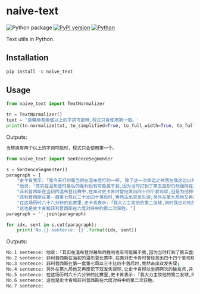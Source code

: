 # naive-text

![Python package](https://github.com/naivenlp/naive-text/workflows/Python%20package/badge.svg)
[![PyPI version](https://badge.fury.io/py/naive-text.svg)](https://badge.fury.io/py/naive-text)
[![Python](https://img.shields.io/pypi/pyversions/naive-text.svg?style=plastic)](https://badge.fury.io/py/naive-text)


Text utils in Python.


## Installation

```bash
pip install -U naive_text
```

## Usage

```python
from naive_text import TextNormalizer

tn = TextNormalizer()
text = '當轉換有兩個以上的字詞可能時,程式只會使用第一個。'
print(tn.normalize(txt, to_simplified=True, to_full_width=True, to_full_width_chars=[',']))

```
Outputs:

```bash
当转换有两个以上的字词可能时，程式只会使用第一个。
```

```python
from naive_text import SentenceSegmenter

s = SentenceSegmenter()
paragraph = [
    "史卡肯表示:「我今天打的和当初在温布登打的一样, 除了这一次幸运之神落在我这边以外。",
    "他说:「其实在温布登时最后的胜利也有可能属于我,因为当时打到了第五盘却仍然僵持在二十比十八的对峙。",
    "菲利普西斯在当初的温布登比赛中,在面对史卡肯时曾经发出四十四个爱司球,但是为他搏得「重炮手」美誉的发球,并没有在今天的球赛中助他一臂之力。",
    "菲利普西斯在第一盘第七局以三十比四十落后时,竟然击出双发失误;另外在第九局他又再度犯下双发失误球,让史卡肯得以坐拥两次的破发点,并且顺利赢得第一盘。",
    "在这场历时六十六分钟的比赛里,史卡肯表示:「我大力主攻他的第二发球,同时我也对他的第一发球施压,使我取得更多的机会。」",
    "这也是史卡肯和菲利普西斯在六度对峙中的第二次获胜。"]
paragraph = ''.join(paragraph)

for idx, sent in s.cut(paragraph):
    print('No.{} sentence: {}'.format(idx, sent))
```


Outputs:

```bash
No.1 sentence: 他说:「其实在温布登时最后的胜利也有可能属于我,因为当时打到了第五盘却仍然僵持在二十比十八的对峙。
No.2 sentence: 菲利普西斯在当初的温布登比赛中,在面对史卡肯时曾经发出四十四个爱司球,但是为他搏得「重炮手」美誉的发球,并没有在今天的球赛中助他一臂之力。
No.3 sentence: 菲利普西斯在第一盘第七局以三十比四十落后时,竟然击出双发失误;
No.4 sentence: 另外在第九局他又再度犯下双发失误球,让史卡肯得以坐拥两次的破发点,并且顺利赢得第一盘。
No.5 sentence: 在这场历时六十六分钟的比赛里,史卡肯表示:「我大力主攻他的第二发球,同时我也对他的第一发球施压,使我取得更多的机会。」
No.6 sentence: 这也是史卡肯和菲利普西斯在六度对峙中的第二次获胜。
No.7 sentence: 
```